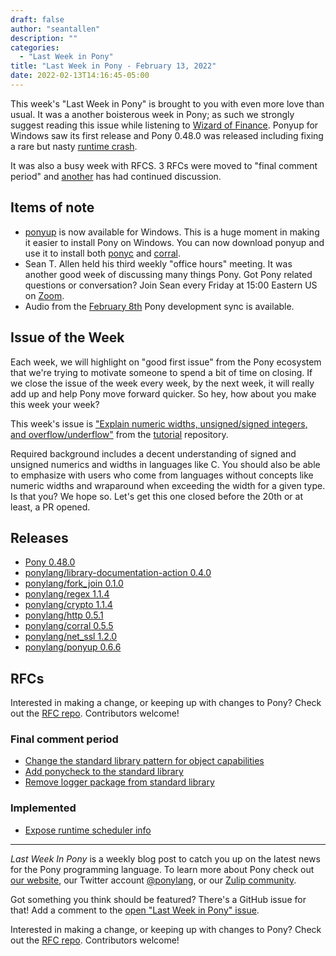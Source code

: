 ```yaml
---
draft: false
author: "seantallen"
description: ""
categories:
  - "Last Week in Pony"
title: "Last Week in Pony - February 13, 2022"
date: 2022-02-13T14:16:45-05:00
---
```


This week's "Last Week in Pony" is brought to you with even more love than usual. It was a another boisterous week in Pony; as such we strongly suggest reading this issue while listening to [Wizard of Finance](https://www.youtube.com/watch?v=HeCm5GF5PME). Ponyup for Windows saw its first release and Pony 0.48.0 was released including fixing a rare but nasty [runtime crash](https://github.com/ponylang/ponyc/pull/3993).

It was also a busy week with RFCS. 3 RFCs were moved to "final comment period" and [another](https://github.com/ponylang/rfcs/pull/193) has had continued discussion.

<!-- more -->

## Items of note

- [ponyup](https://github.com/ponylang/ponyup) is now available for Windows. This is a huge moment in making it easier to install Pony on Windows. You can now download ponyup and use it to install both [ponyc](https://github.com/ponylang/ponyc) and [corral](https://github.com/ponylang/corral).
- Sean T. Allen held his third weekly "office hours" meeting. It was another good week of discussing many things Pony. Got Pony related questions or conversation? Join Sean every Friday at 15:00 Eastern US on [Zoom](https://us02web.zoom.us/j/77752669310?pwd=bSSyWWTduqMRfdvEpEBo9DICCDjxWA.1).
- Audio from the [February 8th](https://sync-recordings.ponylang.io/r/2022_02_08.m4a) Pony development sync is available.

## Issue of the Week

Each week, we will highlight on "good first issue" from the Pony ecosystem that we're trying to motivate someone to spend a bit of time on closing. If we close the issue of the week every week, by the next week, it will really add up and help Pony move forward quicker. So hey, how about you make this week your week?

This week's issue is ["Explain numeric widths, unsigned/signed integers, and overflow/underflow"](https://github.com/ponylang/pony-tutorial/issues/486) from the [tutorial](https://github.com/ponylang/pony-tutorial) repository.

Required background includes a decent understanding of signed and unsigned numerics and widths in languages like C. You should also be able to emphasize with users who come from languages without concepts like numeric widths and wraparound when exceeding the width for a given type. Is that you? We hope so. Let's get this one closed before the 20th or at least, a PR opened.

## Releases

- [Pony 0.48.0](https://github.com/ponylang/ponyc/releases/tag/0.48.0)
- [ponylang/library-documentation-action 0.4.0](https://github.com/ponylang/library-documentation-action/releases/tag/0.4.0)
- [ponylang/fork_join 0.1.0](https://github.com/ponylang/fork_join/releases/tag/0.1.0)
- [ponylang/regex 1.1.4](https://github.com/ponylang/regex/releases/tag/1.1.4)
- [ponylang/crypto 1.1.4](https://github.com/ponylang/crypto/releases/tag/1.1.4)
- [ponylang/http 0.5.1](https://github.com/ponylang/http/releases/tag/0.5.1)
- [ponylang/corral 0.5.5](https://github.com/ponylang/corral/releases/tag/0.5.5)
- [ponylang/net_ssl 1.2.0](https://github.com/ponylang/net_ssl/releases/tag/1.2.0)
- [ponylang/ponyup 0.6.6](https://github.com/ponylang/ponyup/releases/tag/0.6.6)

## RFCs

Interested in making a change, or keeping up with changes to Pony? Check out the [RFC repo](https://github.com/ponylang/rfcs). Contributors welcome!

### Final comment period

- [Change the standard library pattern for object capabilities](https://github.com/ponylang/rfcs/pull/196)
- [Add ponycheck to the standard library](https://github.com/ponylang/rfcs/pull/197)
- [Remove logger package from standard library](https://github.com/ponylang/rfcs/pull/198)

### Implemented

- [Expose runtime scheduler info](https://github.com/ponylang/rfcs/pull/194)

---

_Last Week In Pony_ is a weekly blog post to catch you up on the latest news for the Pony programming language. To learn more about Pony check out [our website](https://ponylang.io), our Twitter account [@ponylang](https://twitter.com/ponylang), or our [Zulip community](https://ponylang.zulipchat.com).

Got something you think should be featured? There's a GitHub issue for that! Add a comment to the [open "Last Week in Pony" issue](https://github.com/ponylang/ponylang.github.io/issues?q=is%3Aissue+is%3Aopen+label%3Alast-week-in-pony).

Interested in making a change, or keeping up with changes to Pony? Check out the [RFC repo](https://github.com/ponylang/rfcs). Contributors welcome!
